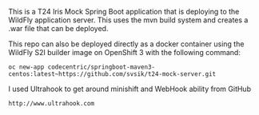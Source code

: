 This is a T24 Iris Mock Spring Boot application that is deploying to the WildFly application server.  This uses the mvn build system and creates a .war file that can be deployed. 

This repo can also be deployed directly as a docker container using the WildFly S2I builder image on OpenShift 3 with the following command:

	oc new-app codecentric/springboot-maven3-centos:latest~https://github.com/svsik/t24-mock-server.git
	
I used Ultrahook to get around minishift and WebHook ability from GitHub

	http://www.ultrahook.com